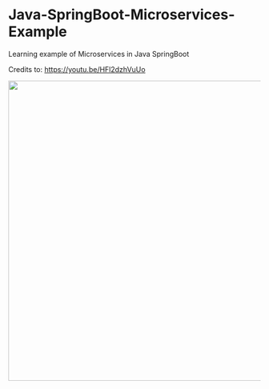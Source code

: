 # Java-SpringBoot-Microservices-Example
 Learning example of Microservices in Java SpringBoot

 Credits to: https://youtu.be/HFl2dzhVuUo

<img src="https://github.com/Alexk0309/Java-SpringBoot-Microservices-Example/assets/71051680/17619e7a-bba4-477b-a1f1-b11716df602a" width="600" />
